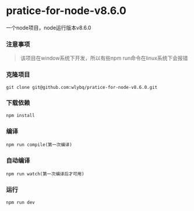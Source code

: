 # pratice-for-node-v8.6.0
一个node项目，node运行版本v8.6.0

### 注意事项
> 该项目在window系统下开发，所以有些npm run命令在linux系统下会报错

### 克隆项目
```
git clone git@github.com:wlybq/pratice-for-node-v8.6.0.git
```

### 下载依赖
```
npm install
```

### 编译
```
npm run compile(第一次编译)
```

### 自动编译
```
npm run watch(第一次编译后才可用)
```

### 运行
```
npm run dev
```